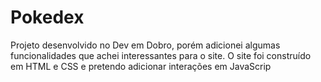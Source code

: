 # Pokedex
Projeto desenvolvido no Dev em Dobro, porém adicionei algumas funcionalidades que achei interessantes para o site.
O site foi construído em HTML e CSS e pretendo adicionar interações em JavaScrip
